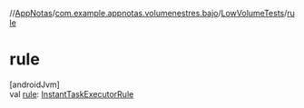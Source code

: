 //[AppNotas](../../../index.md)/[com.example.appnotas.volumenestres.bajo](../index.md)/[LowVolumeTests](index.md)/[rule](rule.md)

# rule

[androidJvm]\
val [rule](rule.md): [InstantTaskExecutorRule](https://developer.android.com/reference/kotlin/androidx/arch/core/executor/testing/InstantTaskExecutorRule.html)
